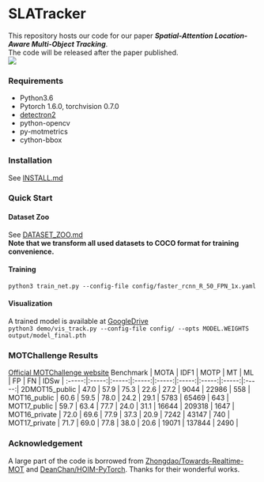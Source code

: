 # SLATracker
This repository hosts our code for our paper ***Spatial-Attention Location-Aware Multi-Object Tracking***.  
The code will be released after the paper published.  
![](https://github.com/JunnHan/SLATracker/blob/main/assets/MOT17-03.gif)  
### Requirements
- Python3.6
- Pytorch 1.6.0, torchvision 0.7.0
- [detectron2](https://github.com/facebookresearch/detectron2)
- python-opencv
- py-motmetrics
- cython-bbox
### Installation
See [INSTALL.md](https://github.com/facebookresearch/detectron2/blob/master/INSTALL.md)
### Quick Start
#### Dataset Zoo
See [DATASET_ZOO.md](https://github.com/Zhongdao/Towards-Realtime-MOT/blob/master/DATASET_ZOO.md)  
**Note that we transform all used datasets to COCO format for training convenience.**
#### Training
`python3 train_net.py --config-file config/faster_rcnn_R_50_FPN_1x.yaml`  
#### Visualization
A trained model is available at [GoogleDrive](https://drive.google.com/drive/folders/1bfaB9MRSyv_2AfmJYhu2WgiiMA2w8yje?usp=sharing)  
`python3 demo/vis_track.py --config-file config/ --opts MODEL.WEIGHTS output/model_final.pth`
### MOTChallenge Results
[Official MOTChallenge website](https://motchallenge.net/)
Benchmark | MOTA | IDF1 | MOTP | MT | ML | FP | FN | IDSw |
:-----:|:-----:|:-----:|:-----:|:-----:|:-----:|:-----:|:-----:|:-----:|
2DMOT15_public | 47.0 | 57.9 | 75.3 | 22.6 | 27.2 | 9044 | 22986 | 558 |
MOT16_public | 60.6 | 59.5 | 78.0 | 24.2 | 29.1 | 5783 | 65469 | 643 |
MOT17_public | 59.7 | 63.4 | 77.7 | 24.0 | 31.1 | 16644 | 209318 | 1647 |
MOT16_private | 72.0 | 69.6 | 77.9 | 37.3 | 20.9 | 7242 | 43147 | 740 |
MOT17_private | 71.7 | 69.0 | 77.8 | 38.0 | 20.6 | 19071 | 137844 | 2490 |
### Acknowledgement
A large part of the code is borrowed from [Zhongdao/Towards-Realtime-MOT](https://github.com/Zhongdao/Towards-Realtime-MOT) and [DeanChan/HOIM-PyTorch](https://github.com/DeanChan/HOIM-PyTorch). Thanks for their wonderful works.
